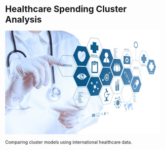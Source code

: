 # Healthcare Spending Cluster Analysis

![EVimage](https://github.com/mgalaviz1/Healthcare_Spending_Cluster_Analysis/blob/main/shutterstock_133503068.jpg?raw=true "Optional Title")


Comparing cluster models using international healthcare data.

